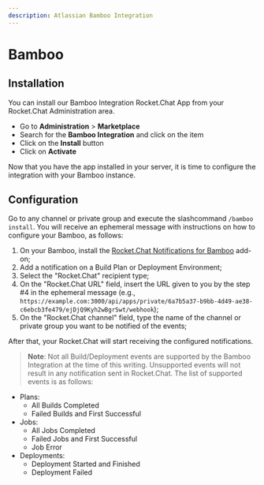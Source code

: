 ```yaml
---
description: Atlassian Bamboo Integration
---
```


# Bamboo

## Installation

You can install our Bamboo Integration Rocket.Chat App from your Rocket.Chat Administration area.

* Go to **Administration** > **Marketplace**
* Search for the **Bamboo Integration** and click on the item
* Click on the **Install** button
* Click on **Activate**

Now that you have the app installed in your server, it is time to configure the integration with your Bamboo instance.

## Configuration

Go to any channel or private group and execute the slashcommand `/bamboo install`. You will receive an ephemeral message with instructions on how to configure your Bamboo, as follows:

1. On your Bamboo, install the [Rocket.Chat Notifications for Bamboo](https://marketplace.atlassian.com/apps/1220022/rocket-chat-notifications-for-bamboo) add-on;
2. Add a notification on a Build Plan or Deployment Environment;
3. Select the "Rocket.Chat" recipient type;
4. On the "Rocket.Chat URL" field, insert the URL given to you by the step #4 in the ephemeral message (e.g., `https://example.com:3000/api/apps/private/6a7b5a37-b9bb-4d49-ae38-c6ebcb3fe479/ejDjQ9Kyh2wBgrSwt/webhook`);
5. On the "Rocket.Chat channel" field, type the name of the channel or private group you want to be notified of the events;

After that, your Rocket.Chat will start receiving the configured notifications.

> **Note**: Not all Build/Deployment events are supported by the Bamboo Integration at the time of this writing. Unsupported events will not result in any notification sent in Rocket.Chat. The list of supported events is as follows:

* Plans:
  * All Builds Completed
  * Failed Builds and First Successful
* Jobs:
  * All Jobs Completed
  * Failed Jobs and First Successful
  * Job Error
* Deployments:
  * Deployment Started and Finished
  * Deployment Failed
